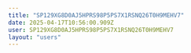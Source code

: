 ```yaml
---
title: "SP129XG8D0AJ5HPRS98P5PS7X1RSNQ26T0H9MEHV7"
date: 2025-04-17T10:56:00.909Z
user: SP129XG8D0AJ5HPRS98P5PS7X1RSNQ26T0H9MEHV7
layout: "users"
---
```

    